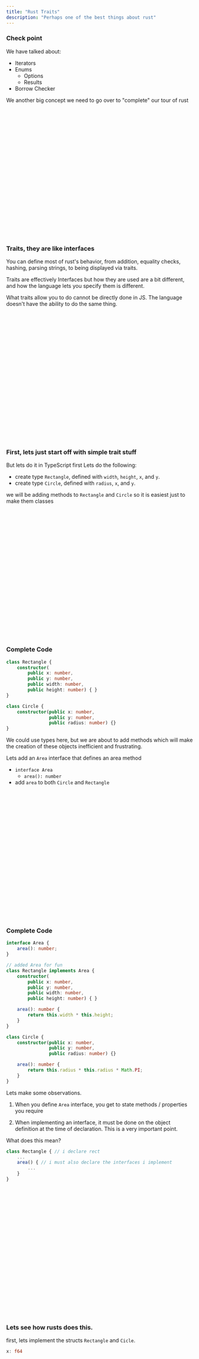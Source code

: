 ```yaml
---
title: "Rust Traits"
description: "Perhaps one of the best things about rust"
---
```


### Check point
We have talked about:
* Iterators
* Enums
    - Options
    - Results
* Borrow Checker

We another big concept we need to go over to "complete" our tour of rust

<br/>
<br/>
<br/>
<br/>
<br/>
<br/>
<br/>
<br/>
<br/>
<br/>
<br/>
<br/>
<br/>
<br/>
<br/>
<br/>
<br/>
<br/>
<br/>
<br/>

### Traits, they are like interfaces
You can define most of rust's behavior, from addition, equality checks,
hashing, parsing strings, to being displayed via traits.

Traits are effectively Interfaces but how they are used are a bit different,
and how the language lets you specify them is different.

What traits allow you to do cannot be directly done in JS.  The language
doesn't have the ability to do the same thing.

<br/>
<br/>
<br/>
<br/>
<br/>
<br/>
<br/>
<br/>
<br/>
<br/>
<br/>
<br/>
<br/>
<br/>
<br/>
<br/>
<br/>
<br/>
<br/>
<br/>

### First, lets just start off with simple trait stuff
But lets do it in TypeScript first
Lets do the following:

* create type `Rectangle`, defined with `width`, `height`, `x`, and `y`.
* create type `Circle`, defined with `radius`, `x`, and `y`.

we will be adding methods to `Rectangle` and `Circle` so it is easiest just to
make them classes

<br/>
<br/>
<br/>
<br/>
<br/>
<br/>
<br/>
<br/>
<br/>
<br/>
<br/>
<br/>
<br/>
<br/>
<br/>
<br/>
<br/>
<br/>
<br/>
<br/>

### Complete Code
```typescript
class Rectangle {
    constructor(
        public x: number,
        public y: number,
        public width: number,
        public height: number) { }
}

class Circle {
    constructor(public x: number,
                public y: number,
                public radius: number) {}
}
```

We could use types here, but we are about to add methods which will make the
creation of these objects inefficient and frustrating.

Lets add an `Area` interface that defines an area method
* `interface Area`
  - `area(): number`
* add `area` to both `Circle` and `Rectangle`

<br/>
<br/>
<br/>
<br/>
<br/>
<br/>
<br/>
<br/>
<br/>
<br/>
<br/>
<br/>
<br/>
<br/>
<br/>
<br/>
<br/>
<br/>
<br/>
<br/>

### Complete Code
```typescript
interface Area {
    area(): number;
}

// added Area for fun
class Rectangle implements Area {
    constructor(
        public x: number,
        public y: number,
        public width: number,
        public height: number) { }

    area(): number {
        return this.width * this.height;
    }
}

class Circle {
    constructor(public x: number,
                public y: number,
                public radius: number) {}

    area(): number {
        return this.radius * this.radius * Math.PI;
    }
}
```

Lets make some observations.
1. When you define `Area` interface, you get to state methods / properties you
   require

1. When implementing an interface, it must be done on the object definition at
   the time of declaration.  This is a very important point.

What does this mean?

```typescript
class Rectangle { // i declare rect
    ...
    area() { // i must also declare the interfaces i implement
        ...
    }
}
```

<br/>
<br/>
<br/>
<br/>
<br/>
<br/>
<br/>
<br/>
<br/>
<br/>
<br/>
<br/>
<br/>
<br/>
<br/>
<br/>
<br/>
<br/>
<br/>
<br/>

### Lets see how rusts does this.
first, lets implement the structs `Rectangle` and `Cicle`.

```rust
x: f64
```

<br/>
<br/>
<br/>
<br/>
<br/>
<br/>
<br/>
<br/>
<br/>
<br/>
<br/>
<br/>
<br/>
<br/>
<br/>
<br/>
<br/>
<br/>
<br/>
<br/>

### Complete Code

```rust
struct Rectangle {
    x: f64,
    y: f64,
    width: f64,
    height: f64,
}

struct Circle {
    x: f64,
    y: f64,
    radius: f64,
}

fn main() { }
```

Now create & implement the `Area` trait.  Then in main function create a
`Circle` and a `Rectangle` and get its area.

(i'll help)

<br/>
<br/>
<br/>
<br/>
<br/>
<br/>
<br/>
<br/>
<br/>
<br/>
<br/>
<br/>
<br/>
<br/>
<br/>
<br/>
<br/>
<br/>
<br/>
<br/>

### Complete Code

```rust
use std::f64::consts::PI;

trait Area {
    fn area(&self) -> f64;
}

impl Area for Rectangle {
    fn area(&self) -> f64 {
        return self.width * self.height;
    }
}

impl Area for Circle {
    fn area(&self) -> f64 {
        return self.radius * self.radius * PI
    }
}

fn main() {

    let circle = Circle {
        x: 0f64, y: 0f64,
        radius: 4f64,
    };

    let rect = Rectangle {
        x: 0f64, y: 0f64,
        width: 2f64,
        height: 8f64,
    };

    println!("area: {}", rect.area());
    println!("area: {}", circle.area());

}
```

<br/>
<br/>
<br/>
<br/>
<br/>
<br/>
<br/>
<br/>
<br/>
<br/>
<br/>
<br/>
<br/>
<br/>
<br/>
<br/>
<br/>
<br/>
<br/>
<br/>

### Lets... try something else
Lets use this `Area` trait/interface, but lets make a very small change.

Lets move the `Rect` and `Circle` definition to another file, `src/shapes.rs`

<br/>
<br/>
<br/>
<br/>
<br/>
<br/>
<br/>
<br/>
<br/>
<br/>
<br/>
<br/>
<br/>
<br/>
<br/>
<br/>
<br/>
<br/>
<br/>
<br/>

### Complete Code

src/shapes.rs
```rust
pub struct Rectangle {
    pub x: f64,
    pub y: f64,
    pub width: f64,
    pub height: f64,
}

pub struct Circle {
    pub x: f64,
    pub y: f64,
    pub radius: f64,
}
```

src/main.rs
```rust
use std::f64::consts::PI;

use rust::shapes::{Rectangle, Circle};

trait Area {
    fn area(&self) -> f64;
}

impl Area for Rectangle {
    fn area(&self) -> f64 {
        return self.width * self.height;
    }
}

impl Area for Circle {
    fn area(&self) -> f64 {
        return self.radius * self.radius * PI
    }
}

fn main() {

    let circle = Circle {
        x: 0f64, y: 0f64,
        radius: 4f64,
    };

    let rect = Rectangle {
        x: 0f64, y: 0f64,
        width: 2f64,
        height: 8f64,
    };

    println!("area: {}", rect.area());
    println!("area: {}", circle.area());

}
```

### Now do you see?
trust me, you don't. Lets make this even better.  This small change makes a lot
of things possible.  Watch this, i can `impl Area` on any type, even types I
don't own, like a `f64`.

<br/>
<br/>
<br/>
<br/>
<br/>
<br/>
<br/>
<br/>
<br/>
<br/>
<br/>
<br/>
<br/>
<br/>
<br/>
<br/>
<br/>
<br/>
<br/>
<br/>

### Complete Code
woah...

```rust
impl Area for f64 {
    fn area(&self) -> f64 {
        return self * self;
    }
}

fn main() {
    println!("area: {}", 6.9.area());
}
```

WAIT, THIS IS DANGEROUS, THESE ARE POLYFILLS!!! GLOBAL STATE CHANGE IS BAD!!!

<br/>
<br/>
<br/>
<br/>
<br/>
<br/>
<br/>
<br/>
<br/>
<br/>
<br/>
<br/>
<br/>
<br/>
<br/>
<br/>
<br/>
<br/>
<br/>
<br/>

### It gets even better
Let's move `Area` trait and trait implementations into `shapes.rs`

```rust
use std::f64::consts::PI;

pub struct Rectangle {
    pub x: f64,
    pub y: f64,
    pub width: f64,
    pub height: f64,
}

pub struct Circle {
    pub x: f64,
    pub y: f64,
    pub radius: f64,
}

pub trait Area {
    fn area(&self) -> f64;
}

impl Area for Rectangle {
    fn area(&self) -> f64 {
        return self.width * self.height;
    }
}

impl Area for Circle {
    fn area(&self) -> f64 {
        return self.radius * self.radius * PI
    }
}

impl Area for f64 {
    fn area(&self) -> f64 {
        return self * self;
    }
}
```

<br/>
<br/>
<br/>
<br/>
<br/>
<br/>
<br/>
<br/>
<br/>
<br/>
<br/>
<br/>
<br/>
<br/>
<br/>
<br/>
<br/>
<br/>
<br/>
<br/>

### Lets go back to our main file and just type this.

```rust
fn main() {
    println!("area: {}", 6.9.area());
}
```
Why does this error?  Didn't we implement `Area` for `f64`

<br/>
<br/>
<br/>
<br/>
<br/>
<br/>
<br/>
<br/>
<br/>
<br/>
<br/>
<br/>
<br/>
<br/>
<br/>
<br/>
<br/>
<br/>
<br/>
<br/>

### BIG TAKE AWAY 1.

**Traits must be imported to work**

This means there is no global polyfills...  In JavaScript you edit the
`prototype` and now you have this function, but it exists for the whole project

In Rust, its only for files that import the trait

```typescript
> Number.prototype.area = function() { return this * this; }
[Function (anonymous)]

> (5).area()
25
```

<br/>
<br/>
<br/>
<br/>
<br/>
<br/>
<br/>
<br/>
<br/>
<br/>
<br/>
<br/>
<br/>
<br/>
<br/>
<br/>
<br/>
<br/>
<br/>
<br/>

### Tell me that is not cool.
(we are not done yet...)

**i must fail to succeed**

<br/>
<br/>
<br/>
<br/>
<br/>
<br/>
<br/>
<br/>
<br/>
<br/>
<br/>
<br/>
<br/>
<br/>
<br/>
<br/>
<br/>
<br/>
<br/>
<br/>

### Lets organize our files a bit more
Lets create the following structure in our code base, and then move the
contents of `shapes.rs` into `shapes/mod.rs`

`mod.rs` is effectively the same thing as `index.ts`

#### TypeScript
```
src/
  shapes/
    index.ts
  index.ts
```

#### Rust
```
src/
  shapes/
    mod.rs
  main.rs
```

<br/>
<br/>
<br/>
<br/>
<br/>
<br/>
<br/>
<br/>
<br/>
<br/>
<br/>
<br/>
<br/>
<br/>
<br/>
<br/>
<br/>
<br/>
<br/>
<br/>

### Lets further break up the rust files
Move each related code to each file

```
src/
  shapes/
    mod.rs
    rect.rs
    circle.rs
    area.rs
  main.rs
```

mod.rs
```
pub mod rect;
pub mod circle;
pub mod area;
```

<br/>
<br/>
<br/>
<br/>
<br/>
<br/>
<br/>
<br/>
<br/>
<br/>
<br/>
<br/>
<br/>
<br/>
<br/>
<br/>
<br/>
<br/>
<br/>
<br/>

### Lets create a Rectangle!
To prove we have everything working, lets create a `Rectangle` in our main
file.

<br/>
<br/>
<br/>
<br/>
<br/>
<br/>
<br/>
<br/>
<br/>
<br/>
<br/>
<br/>
<br/>
<br/>
<br/>
<br/>
<br/>
<br/>
<br/>
<br/>

### This is annoying to type

```rust
mod shapes;

use shapes::rect::Rectangle;

fn main() {
    let rect = Rectangle {
        height: 10.0,
        width: 10.0,
        x: 0.0,
        y: 0.0,
    };
}
```

<br/>
<br/>
<br/>
<br/>
<br/>
<br/>
<br/>
<br/>
<br/>
<br/>
<br/>
<br/>
<br/>
<br/>
<br/>
<br/>
<br/>
<br/>
<br/>
<br/>

### Lets implement the `default` method
This also allows us to have some amazing other integrations, but for now its
nice to just have a way to create the default rectangle and circle.

(to the code)

<br/>
<br/>
<br/>
<br/>
<br/>
<br/>
<br/>
<br/>
<br/>
<br/>
<br/>
<br/>
<br/>
<br/>
<br/>
<br/>
<br/>
<br/>
<br/>
<br/>

### Complete Code

src/shapes/rect.rs
```rust
use super::area::Area;

pub struct Rectangle {
    pub x: f64,
    pub y: f64,
    pub width: f64,
    pub height: f64,
}

impl Area for Rectangle {
    fn area(&self) -> f64 {
        return self.width * self.height;
    }
}

impl Default for Rectangle {
    fn default() -> Self {
        return Rectangle {
            x: 0f64,
            y: 0f64,
            width: 10f64,
            height: 10f64,
        };
    }
}
```

src/main.rs
```rust
use shapes::rect::Rectangle;

mod shapes;

fn main() {
    let rect = Rectangle::default();
}
```

<br/>
<br/>
<br/>
<br/>
<br/>
<br/>
<br/>
<br/>
<br/>
<br/>
<br/>
<br/>
<br/>
<br/>
<br/>
<br/>
<br/>
<br/>
<br/>
<br/>

### The point's are _in_ the Rectangle?
I want to be able to print out the rectangle now... but i don't want `Debug`
print out, i want my _own_ printout!

I want this...
```rust
use shapes::rect::Rectangle;

mod shapes;

fn main() {
    let rect = Rectangle::default();

    println!("{}", rect);
}
```

Lets type this in, and see if someone can tell me what the error is.

<br/>
<br/>
<br/>
<br/>
<br/>
<br/>
<br/>
<br/>
<br/>
<br/>
<br/>
<br/>
<br/>
<br/>
<br/>
<br/>
<br/>
<br/>
<br/>
<br/>

### Ok... so implement display?
Lets try it out!

I'll give you one moment.  Btw, its `std::fmt::Display`.

<br/>
<br/>
<br/>
<br/>
<br/>
<br/>
<br/>
<br/>
<br/>
<br/>
<br/>
<br/>
<br/>
<br/>
<br/>
<br/>
<br/>
<br/>
<br/>
<br/>

### Complete Code

```rust
use std::fmt::Display;

use super::area::Area;

pub struct Rectangle {
    pub x: f64,
    pub y: f64,
    pub width: f64,
    pub height: f64,
}

impl Area for Rectangle {
    fn area(&self) -> f64 {
        return self.width * self.height;
    }
}

impl Default for Rectangle {
    fn default() -> Self {
        return Rectangle {
            x: 0f64,
            y: 0f64,
            width: 10f64,
            height: 10f64,
        };
    }
}

impl Display for Rectangle {
    fn fmt(&self, f: &mut std::fmt::Formatter<'_>) -> std::fmt::Result {
        return write!(
            f,
            "Rectangle {{ x: {}, y: {}, width: {}, height: {} }}",
            self.x, self.y, self.width, self.height
        );
    }
}
```

<br/>
<br/>
<br/>
<br/>
<br/>
<br/>
<br/>
<br/>
<br/>
<br/>
<br/>
<br/>
<br/>
<br/>
<br/>
<br/>
<br/>
<br/>
<br/>
<br/>

### Can we do this in TypeScript?

<br/>
<br/>
<br/>
<br/>
<br/>
<br/>
<br/>
<br/>
<br/>
<br/>
<br/>
<br/>
<br/>
<br/>
<br/>
<br/>
<br/>
<br/>
<br/>
<br/>

### Complete Code

src/shapes/index.ts
```typescript
export class Rectangle implements Area {
    constructor(
        public x: number,
        public y: number,
        public width: number,
        public height: number) { }

    area(): number {
        return this.width * this.height;
    }

    toString(): string {
        return `Rectangle(${this.x}, ${this.y}, ${this.width}, ${this.height})`;
    }
}
```

src/index.ts
```typescript
import { Rectangle } from "./shapes";

let rect = new Rectangle(5, 5, 10, 20);

console.log(`${rect}`);
```

<br/>
<br/>
<br/>
<br/>
<br/>
<br/>
<br/>
<br/>
<br/>
<br/>
<br/>
<br/>
<br/>
<br/>
<br/>
<br/>
<br/>
<br/>
<br/>
<br/>

### Now its time to take it to the next level
Lets make some things that are a bit... useless, but they show off how to use
rust and that is what we are going for

<br/>
<br/>
<br/>
<br/>
<br/>
<br/>
<br/>
<br/>
<br/>
<br/>
<br/>
<br/>
<br/>
<br/>
<br/>
<br/>
<br/>
<br/>
<br/>
<br/>

### Iterator
An iterator isn't just something we interact with, its something we can also
create!

Lets talk about how iterators are implemented (whiteboard)

Lets implement an iterator for `Rectangle`.  It will iterate over the four
points

src/shapes/rect.rs
* struct `RectIter` with a `points: Vec<(f64, f64)>` and `idx: usize`
* implement `Iterator` for `RectIter`
* implement `IntoIterator` for `Rectangle`

src/main.rs
* create a rect
* iterate over a rect `for point in rect` printing out each point
* print out the entire rectangle via the `Display` trait

I'll give you a moment to try it a bit yourself

<br/>
<br/>
<br/>
<br/>
<br/>
<br/>
<br/>
<br/>
<br/>
<br/>
<br/>
<br/>
<br/>
<br/>
<br/>
<br/>
<br/>
<br/>
<br/>
<br/>

### Complete Code
Why are we getting a borrow checker issue?

src/main.rs
```rust
use shapes::rect::Rectangle;

mod shapes;

fn main() {
    let rect = Rectangle::default();

    for point in rect {
        println!("({}, {})", point.0, point.1);
    }

    println!("{}", rect);
}
```

src/shapes/rect.rs
```rust
pub struct RectIter {
    points: Vec<(f64, f64)>,
    idx: usize,
}

impl Iterator for RectIter {
    type Item = (f64, f64);

    fn next(&mut self) -> Option<Self::Item> {
        if self.idx >= self.points.len() {
            return None;
        }

        let point = self.points[self.idx];
        self.idx += 1;

        return Some(point);
    }
}

impl IntoIterator for Rectangle {
    type Item = (f64, f64);

    type IntoIter = RectIter;

    fn into_iter(self) -> Self::IntoIter {
        return RectIter {
            points: vec![
                (self.x, self.y),
                (self.x + self.width, self.y),
                (self.x, self.y + self.height),
                (self.x + self.width, self.y + self.height),
            ],
            idx: 0,
        }
    }
}
```

<br/>
<br/>
<br/>
<br/>
<br/>
<br/>
<br/>
<br/>
<br/>
<br/>
<br/>
<br/>
<br/>
<br/>
<br/>
<br/>
<br/>
<br/>
<br/>
<br/>

### IntoIterator
It _consumes_ the thing you give it.  We need to give it something to consume
that wont consume our original struct!

Lets do a quick example in main with `Vec` and a `for` loop to show the
consuming vs non consuming.

So what do we do?
(make simple fix)

<br/>
<br/>
<br/>
<br/>
<br/>
<br/>
<br/>
<br/>
<br/>
<br/>
<br/>
<br/>
<br/>
<br/>
<br/>
<br/>
<br/>
<br/>
<br/>
<br/>

### Complete Code

```rust
impl IntoIterator for Rectangle {
    type Item = (f64, f64);

    type IntoIter = RectIter;

    fn into_iter(self) -> Self::IntoIter {
        return RectIter {
            points: [
                (self.x, self.y),
                (self.x + self.width, self.y),
                (self.x, self.y + self.height),
                (self.x + self.width, self.y + self.height),
            ],
            idx: 0,
        }
    }
}

impl IntoIterator for &Rectangle {
    type Item = (f64, f64);

    type IntoIter = RectIter;

    fn into_iter(self) -> Self::IntoIter {
        return RectIter {
            points: [
                (self.x, self.y),
                (self.x + self.width, self.y),
                (self.x, self.y + self.height),
                (self.x + self.width, self.y + self.height),
            ],
            idx: 0,
        }
    }
}
```

<br/>
<br/>
<br/>
<br/>
<br/>
<br/>
<br/>
<br/>
<br/>
<br/>
<br/>
<br/>
<br/>
<br/>
<br/>
<br/>
<br/>
<br/>
<br/>
<br/>

### I hate duplicating code
Notice that they are the _same_ code, just different types.  One is the _value_
`Rectangle` and the other is a reference to `Rectangle`

* lets implement a constructor
* lets do it the trait way (`From`)

<br/>
<br/>
<br/>
<br/>
<br/>
<br/>
<br/>
<br/>
<br/>
<br/>
<br/>
<br/>
<br/>
<br/>
<br/>
<br/>
<br/>
<br/>
<br/>
<br/>

### Complete Code
Never sleep on the `From<T>` trait.  It allows you to hide complicated code and
it relies on built in behavior.

```rust
pub struct RectIter {
    points: [(f64, f64); 4],
    idx: usize,
}

impl From<&Rectangle> for RectIter {
    fn from(rect: &Rectangle) -> Self {
        return RectIter {
            points: vec![
                (rect.x, rect.y),
                (rect.x + rect.width, rect.y),
                (rect.x, rect.y + rect.height),
                (rect.x + rect.width, rect.y + rect.height),
            ],
            idx: 0,
        }
    }
}

impl IntoIterator for Rectangle {
    type Item = (f64, f64);

    type IntoIter = RectIter;

    fn into_iter(self) -> Self::IntoIter {
        return (&self).into();
    }
}

impl IntoIterator for &Rectangle {
    type Item = (f64, f64);

    type IntoIter = RectIter;

    fn into_iter(self) -> Self::IntoIter {
        return self.into();
    }
}
```

<br/>
<br/>
<br/>
<br/>
<br/>
<br/>
<br/>
<br/>
<br/>
<br/>
<br/>
<br/>
<br/>
<br/>
<br/>
<br/>
<br/>
<br/>
<br/>
<br/>

### Questions
We are in some heavy stuff now

<br/>
<br/>
<br/>
<br/>
<br/>
<br/>
<br/>
<br/>
<br/>
<br/>
<br/>
<br/>
<br/>
<br/>
<br/>
<br/>
<br/>
<br/>
<br/>
<br/>

### What about our own traits?
Lets create our own amazing trait!

Lets talk about collisions (don't worry we will stay out of complicated math)

* One side note, our collision system is _SUPER FLAWED_ but enough to make it
  easy to test and show off some _really_ cool features.  So just deal with it
  my game programmers that are in the audience.

* its Not really collision, its more checking to see if any `point` exists
  within

```
src/
  shapes/
    collisions.rs
```

Don't forget to add it to `mod.rs`

```rust
pub mod collisions;
```

* implement trait `Collidable<T>` with fn `collide(&self, &T)` and
  `collides(&self, &[T])`

* implement `contains_point` for `Rectangle` and `Circle`
* implement `Collidable<Rectangle>` for `Rectangle`
* implement `Collidable<Circle>` for `Rectangle`
* implement `Collidable<Circle>` for `Circle`
* implement `Collidable<Rectangle>` for `Circle`

we are only looking for `point` inclusion

<br/>
<br/>
<br/>
<br/>
<br/>
<br/>
<br/>
<br/>
<br/>
<br/>
<br/>
<br/>
<br/>
<br/>
<br/>
<br/>
<br/>
<br/>
<br/>
<br/>

### Complete Code

src/shapes/rect.rs
```rust
impl Rectangle {
    pub fn contains_point(&self, (x, y): (f64, f64)) -> bool {
        return x >= self.x && x <= self.x + self.width &&
            y >= self.y && y <= self.y + self.height;
    }
}

impl Collidable<Circle> for Rectangle {
    fn collide(&self, other: &Circle) -> bool {
        return other.collide(self);
    }
}

impl Collidable<Rectangle> for Rectangle {
    fn collide(&self, other: &Rectangle) -> bool {
        for point in other {
            if self.contains_point(point) {
                return true;
            }
        }
        return false;
    }
}
```

src/shapes/circle.rs
```rust
impl Circle {
    pub fn contains_point(&self, (x, y): (f64, f64)) -> bool {
        let dx = self.x - x;
        let dy = self.y - y;

        return dx * dx + dy * dy <= self.radius * self.radius;
    }
}

impl Collidable<Rectangle> for Circle {
    fn collide(&self, other: &Rectangle) -> bool {
        for point in other {
            if self.contains_point(point) {
                return true;
            }
        }
        return false;
    }
}

impl Collidable<Circle> for Circle {
    fn collide(&self, other: &Circle) -> bool {
        return self.contains_point((other.x, other.y)) ||
            other.contains_point((self.x, self.y));
    }
}
```

<br/>
<br/>
<br/>
<br/>
<br/>
<br/>
<br/>
<br/>
<br/>
<br/>
<br/>
<br/>
<br/>
<br/>
<br/>
<br/>
<br/>
<br/>
<br/>
<br/>

### Is the code a bit... similar and... ugly?
Circular references??  Repetitive???  This just isn't the way.  If only there
was something we could do...  wait... could traits help?  how serendipitous!

<br/>
<br/>
<br/>
<br/>
<br/>
<br/>
<br/>
<br/>
<br/>
<br/>
<br/>
<br/>
<br/>
<br/>
<br/>
<br/>
<br/>
<br/>
<br/>
<br/>

### Lets try something different
**in the collisions.rs**
* create a `PointIter` that has a `Vec<(f64, f64)>` and `idx`
* create a convenient method to take Vec<(f64, f64)> and convert it `into`
  `PointIter`
* implement `Iterator` for `PointIter`
* create a `Points` trait that has one method, `points`, that returns an
  `PointIter`
* create a `Contains` trait that has one method, `contains_point`, that returns
  `bool` if the point is contained within the geometry
* all of this in `src/shapes/collisions.rs`

<br/>
<br/>
<br/>
<br/>
<br/>
<br/>
<br/>
<br/>
<br/>
<br/>
<br/>
<br/>
<br/>
<br/>
<br/>
<br/>
<br/>
<br/>
<br/>
<br/>

### Complete Code

```rust
pub struct PointIter {
    points: Vec<(f64, f64)>,
    idx: usize,
}

impl From<Vec<(f64, f64)>> for PointIter {
    fn from(value: Vec<(f64, f64)>) -> Self {
        return PointIter {
            points: value,
            idx: 0,
        };
    }
}

impl Iterator for PointIter {
    type Item = (f64, f64);

    fn next(&mut self) -> Option<Self::Item> {
        if self.idx >= self.points.len() {
            return None;
        }

        let point = self.points[self.idx];
        self.idx += 1;

        return Some(point);
    }
}

pub trait Points {
    fn points(&self) -> PointIter;
}

pub trait Contains {
    fn contains_point(&self, point: (f64, f64)) -> bool;
}
```

<br/>
<br/>
<br/>
<br/>
<br/>
<br/>
<br/>
<br/>
<br/>
<br/>
<br/>
<br/>
<br/>
<br/>
<br/>
<br/>
<br/>
<br/>
<br/>
<br/>

### So why did we do this?
Lets relook at our `Collidable` implementation.  We can now do a "blanket"
implementation.  This allows us to define a generic implemenation over generic
trait combinations!!!

<br/>
<br/>
<br/>
<br/>
<br/>
<br/>
<br/>
<br/>
<br/>
<br/>
<br/>
<br/>
<br/>
<br/>
<br/>
<br/>
<br/>
<br/>
<br/>
<br/>

You> "i know all these words individually, but when you put them together like
that..."

Me> "Just watch (and program to get the most out of it)"

<br/>
<br/>
<br/>
<br/>
<br/>
<br/>
<br/>
<br/>
<br/>
<br/>
<br/>
<br/>
<br/>
<br/>
<br/>
<br/>
<br/>
<br/>
<br/>
<br/>

### Complete Code

```rust
impl<T> Collidable<T> for T where T: Contains + Points {
    fn collide(&self, other: &T) -> bool {
        for point in other.points() {
            if self.contains_point(point) {
                return true;
            }
        }
        return false;
    }
}
```

<br/>
<br/>
<br/>
<br/>
<br/>
<br/>
<br/>
<br/>
<br/>
<br/>
<br/>
<br/>
<br/>
<br/>
<br/>
<br/>
<br/>
<br/>
<br/>
<br/>

### So what does this give us?
Well, now we need to rework our `Rectangle` and `Circle` implementation a bit.

* We don't need `RectIter`, we have `PointIter` now.  So everything associated
  with `RectIter`, including `Rectangle` `IntoIterator` can be removed
* implement `Points` for `Rectangle`
* implement `Contains` for `Rectangle`
  - we already have that implemented on the `Rectangle` `impl`
* implement `Points` for `Circle`
* implement `Contains` for `Circle`
  - we already have that implemented on the `Circle` `impl`

<br/>
<br/>
<br/>
<br/>
<br/>
<br/>
<br/>
<br/>
<br/>
<br/>
<br/>
<br/>
<br/>
<br/>
<br/>
<br/>
<br/>
<br/>
<br/>
<br/>

### Complete Code

src/main.rs
```rust
fn main() {
    let rect = Rectangle::default();

    for point in rect.points() {
        println!("({}, {})", point.0, point.1);
    }

    let rect2 = Rectangle::default();

    println!("{}", rect.collide(&rect2));
}
```

src/shapes/rect.rs
```rust
impl Points for Rectangle {
    fn points(&self) -> super::collisions::PointIter {
        return super::collisions::PointIter {
            points: vec![
                (self.x, self.y),
                (self.x + self.width, self.y),
                (self.x, self.y + self.height),
                (self.x + self.width, self.y + self.height),
            ],
            idx: 0,
        };
    }
}

impl Contains for Rectangle {
    fn contains_point(&self, (x, y): (f64, f64)) -> bool {
        return x >= self.x && x <= self.x + self.width &&
            y >= self.y && y <= self.y + self.height;
    }
}
```

src/shapes/circle.rs
```rust
impl Contains for Circle {
    fn contains_point(&self, (x, y): (f64, f64)) -> bool {
        let dx = self.x - x;
        let dy = self.y - y;

        return dx * dx + dy * dy <= self.radius * self.radius;
    }
}

impl Points for Circle {
    fn points(&self) -> super::collisions::PointIter {
        return vec![
            (self.x, self.y),
        ].into();
    }
}
```

<br/>
<br/>
<br/>
<br/>
<br/>
<br/>
<br/>
<br/>
<br/>
<br/>
<br/>
<br/>
<br/>
<br/>
<br/>
<br/>
<br/>
<br/>
<br/>
<br/>

### Lets try it out in our main file
* create 2 `Rectangle`s
* create 2 `Circle`s
* test "`Collision`s"

<br/>
<br/>
<br/>
<br/>
<br/>
<br/>
<br/>
<br/>
<br/>
<br/>
<br/>
<br/>
<br/>
<br/>
<br/>
<br/>
<br/>
<br/>
<br/>
<br/>

### Why doesn't this work?

src/main.rs
```rust
mod shapes;

use shapes::{circle::Circle, collisions::Collidable};

use crate::shapes::rect::Rectangle;

fn main() {
    let rect = Rectangle::default();
    let rect2 = Rectangle::default();

    let circ = Circle {
        radius: 3.0,
        x: 1.0,
        y: 1.0,
    };

    let circ2 = Circle {
        radius: 2.0,
        x: 1.0,
        y: 1.0,
    };

    rect.collide(&rect2);
    circ.collide(&circ2);
    circ.collide(&rect);
}
```

Lets go look at our `Collidable` definition, perhaps we can see something wrong

<br/>
<br/>
<br/>
<br/>
<br/>
<br/>
<br/>
<br/>
<br/>
<br/>
<br/>
<br/>
<br/>
<br/>
<br/>
<br/>
<br/>
<br/>
<br/>
<br/>


### Complete Code

```rust
impl<T, V> Collidable<T> for V
where T: Points,
      V: Contains
{
    fn collide(&self, other: &T) -> bool {
        for point in other.points() {
            if self.contains_point(point) {
                return true;
            }
        }

        return false;
    }
}
```

<br/>
<br/>
<br/>
<br/>
<br/>
<br/>
<br/>
<br/>
<br/>
<br/>
<br/>
<br/>
<br/>
<br/>
<br/>
<br/>
<br/>
<br/>
<br/>
<br/>

### That ... was a lot
Questions?

<br/>
<br/>
<br/>
<br/>
<br/>
<br/>
<br/>
<br/>
<br/>
<br/>
<br/>
<br/>
<br/>
<br/>
<br/>
<br/>
<br/>
<br/>
<br/>
<br/>

### What if we wanted to read our shapes from a file?
`FromStr` allows for a `&str` to become a `Type` through the method `parse`

You may remember from earlier, this code

```rust
// -------v
let foo: usize = "5".parse(); // <-- parse infers the usize parse
                              // due to type
```

<br/>
<br/>
<br/>
<br/>
<br/>
<br/>
<br/>
<br/>
<br/>
<br/>
<br/>
<br/>
<br/>
<br/>
<br/>
<br/>
<br/>
<br/>
<br/>
<br/>

### Before we implement a FromStr for both Circle and Rect
Whenever i deal with errors in small applications, at this point I just default
to using the `anyhow` crate.  It makes working with errors very simple.

execute `cargo add anyhow`
```bash
➜  rust-typescript git:(master) ✗ cargo add anyhow
    Updating crates.io index
      Adding anyhow (workspace) to dependencies.
             Features as of v1.0.68:
             + std
             - backtrace
```

<br/>
<br/>
<br/>
<br/>
<br/>
<br/>
<br/>
<br/>
<br/>
<br/>
<br/>
<br/>
<br/>
<br/>
<br/>
<br/>
<br/>
<br/>
<br/>
<br/>

### Ok, lets use Anyhow and FromStr
We will implement a `Circle` and `Rectangle` parse

<br/>
<br/>
<br/>
<br/>
<br/>
<br/>
<br/>
<br/>
<br/>
<br/>
<br/>
<br/>
<br/>
<br/>
<br/>
<br/>
<br/>
<br/>
<br/>
<br/>

### Complete Code

src/shapes/rect.rs
```rust
impl FromStr for Rectangle {
    type Err = anyhow::Error;

    fn from_str(s: &str) -> Result<Self, Self::Err> {
        let parts: Vec<&str> = s.split(" ").collect();
        if parts.len() != 4 {
            return Err(anyhow::anyhow!("Invalid number of parts"));
        }

        return Ok(Rectangle {
            x: parts[0].parse()?,
            y: parts[1].parse()?,
            width: parts[2].parse()?,
            height: parts[3].parse()?,
        });
    }
}
```

src/shapes/circle.rs
```rust
impl FromStr for Circle {
    type Err = anyhow::Error;

    fn from_str(s: &str) -> Result<Self, Self::Err> {
        let parts: Vec<&str> = s.split(" ").collect();
        if parts.len() != 3 {
            return Err(anyhow::anyhow!("Invalid number of parts"));
        }

        return Ok(Circle {
            x: parts[0].parse()?,
            y: parts[1].parse()?,
            radius: parts[2].parse()?,
        });
    }
}
```

<br/>
<br/>
<br/>
<br/>
<br/>
<br/>
<br/>
<br/>
<br/>
<br/>
<br/>
<br/>
<br/>
<br/>
<br/>
<br/>
<br/>
<br/>
<br/>
<br/>

### Lets create a file!
We will use this file, parse out the contents, build our circle and rects, and
test to see if any circles intesect our rect (though... its not a good
formula).

<proj>/shapes
```bash
rect 0 0 10 20
circle 12 20 1 1
circle 0 20 4 4
rect 10 10 10 10
```

Requires
* reading a file (we have done)
* create an enum to store either a `Circle` or `Rect` in
* read each line and perhaps use `split_once` (recommend using pattern matching)
* find any _adjancent_ collision

You have done most of this so far throughout the day, lets see if you can do
this by yourself.

<br/>
<br/>
<br/>
<br/>
<br/>
<br/>
<br/>
<br/>
<br/>
<br/>
<br/>
<br/>
<br/>
<br/>
<br/>
<br/>
<br/>
<br/>
<br/>
<br/>

### Complete Code

src/main.rs
```rust
mod shapes;

use std::{str::FromStr, fmt::Display};

use anyhow::Result;
use shapes::{rect::Rectangle, circle::Circle, collisions::{Points, Contains, Collidable}};

enum Shape {
    Rect(Rectangle),
    Circ(Circle),
}

impl FromStr for Shape {
    type Err = anyhow::Error;

    fn from_str(s: &str) -> Result<Self, Self::Err> {
        let (shape, data) = s.split_once(" ")
            .ok_or(anyhow::anyhow!("Invalid shape"))?;

        match shape {
            "circle" => return Ok(Shape::Circ(data.parse()?)),
            "rect" => return Ok(Shape::Rect(data.parse()?)),
            _ => return Err(anyhow::anyhow!("Invalid shape"))
        }
    }
}

impl Points for Shape {
    fn points(&self) -> shapes::collisions::PointIter {
        match self {
            Shape::Rect(rect) => return rect.points(),
            Shape::Circ(circ) => return circ.points(),
        }
    }
}

impl Contains for Shape {
    fn contains_point(&self, point: (f64, f64)) -> bool {
        match self {
            Shape::Rect(rect) => return rect.contains_point(point),
            Shape::Circ(circ) => return circ.contains_point(point),
        }
    }
}

impl Display for Shape {
    fn fmt(&self, f: &mut std::fmt::Formatter<'_>) -> std::fmt::Result {
        match self {
            Shape::Rect(rect) => return write!(f, "{}", rect),
            Shape::Circ(circ) => return write!(f, "{}", circ),
        }
    }
}

fn main() -> Result<()> {
    let file = std::fs::read_to_string("shapes")?;
    let shapes = file
        .lines()
        .filter_map(|line| line.parse().ok())
        .collect::<Vec<Shape>>();

    let collisions: Vec<(&Shape, &Shape)> = shapes
        .iter()
        .skip(1)
        .zip(shapes.iter().take(shapes.len() - 1))
        .filter(|(a, b)| a.collide(b))
        .collect();

    for (a, b) in collisions {
        println!("Collision: {} {}", a, b);
    }

    return Ok(());
}
```

<br/>
<br/>
<br/>
<br/>
<br/>
<br/>
<br/>
<br/>
<br/>
<br/>
<br/>
<br/>
<br/>
<br/>
<br/>
<br/>
<br/>
<br/>
<br/>
<br/>


